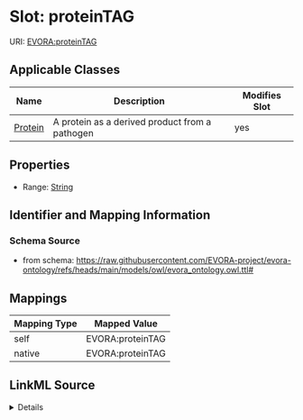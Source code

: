

# Slot: proteinTAG



URI: [EVORA:proteinTAG](https://raw.githubusercontent.com/EVORA-project/evora-ontology/refs/heads/main/models/owl/evora_ontology.owl.ttl#proteinTAG)



<!-- no inheritance hierarchy -->





## Applicable Classes

| Name | Description | Modifies Slot |
| --- | --- | --- |
| [Protein](Protein.md) | A protein as a derived product from a pathogen |  yes  |







## Properties

* Range: [String](String.md)





## Identifier and Mapping Information







### Schema Source


* from schema: https://raw.githubusercontent.com/EVORA-project/evora-ontology/refs/heads/main/models/owl/evora_ontology.owl.ttl#




## Mappings

| Mapping Type | Mapped Value |
| ---  | ---  |
| self | EVORA:proteinTAG |
| native | EVORA:proteinTAG |




## LinkML Source

<details>
```yaml
name: proteinTAG
from_schema: https://raw.githubusercontent.com/EVORA-project/evora-ontology/refs/heads/main/models/owl/evora_ontology.owl.ttl#
rank: 1000
alias: proteinTAG
domain_of:
- Protein
range: string

```
</details>